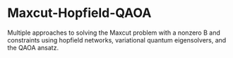 # Maxcut-Hopfield-QAOA
Multiple approaches to solving the Maxcut problem with a nonzero B and constraints using hopfield networks, variational quantum eigensolvers, and the QAOA ansatz. 
